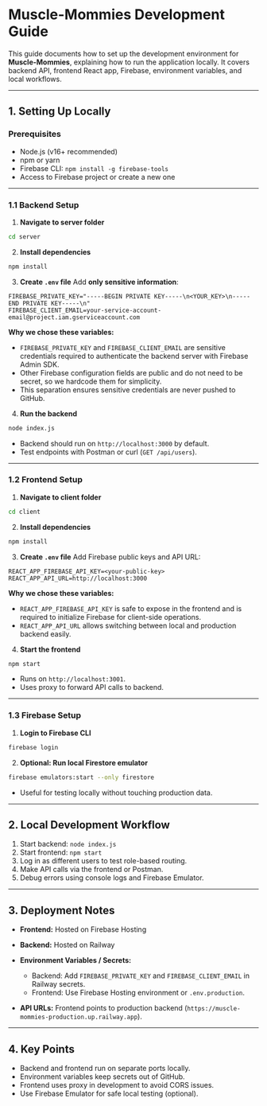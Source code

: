# Muscle-Mommies Development Guide

This guide documents how to set up the development environment for **Muscle-Mommies**, explaining how to run the application locally. It covers backend API, frontend React app, Firebase, environment variables, and local workflows.

---

## 1. Setting Up Locally

### Prerequisites

- Node.js (v16+ recommended)
- npm or yarn
- Firebase CLI: `npm install -g firebase-tools`
- Access to Firebase project or create a new one

---

### 1.1 Backend Setup

1. **Navigate to server folder**

```bash
cd server
```

2. **Install dependencies**

```bash
npm install
```

3. **Create `.env` file**
   Add **only sensitive information**:

```env
FIREBASE_PRIVATE_KEY="-----BEGIN PRIVATE KEY-----\n<YOUR_KEY>\n-----END PRIVATE KEY-----\n"
FIREBASE_CLIENT_EMAIL=your-service-account-email@project.iam.gserviceaccount.com
```

**Why we chose these variables:**

- `FIREBASE_PRIVATE_KEY` and `FIREBASE_CLIENT_EMAIL` are sensitive credentials required to authenticate the backend server with Firebase Admin SDK.
- Other Firebase configuration fields are public and do not need to be secret, so we hardcode them for simplicity.
- This separation ensures sensitive credentials are never pushed to GitHub.

4. **Run the backend**

```bash
node index.js
```

- Backend should run on `http://localhost:3000` by default.
- Test endpoints with Postman or curl (`GET /api/users`).

---

### 1.2 Frontend Setup

1. **Navigate to client folder**

```bash
cd client
```

2. **Install dependencies**

```bash
npm install
```

3. **Create `.env` file**
   Add Firebase public keys and API URL:

```env
REACT_APP_FIREBASE_API_KEY=<your-public-key>
REACT_APP_API_URL=http://localhost:3000
```

**Why we chose these variables:**

- `REACT_APP_FIREBASE_API_KEY` is safe to expose in the frontend and is required to initialize Firebase for client-side operations.
- `REACT_APP_API_URL` allows switching between local and production backend easily.

4. **Start the frontend**

```bash
npm start
```

- Runs on `http://localhost:3001`.
- Uses proxy to forward API calls to backend.

---

### 1.3 Firebase Setup

1. **Login to Firebase CLI**

```bash
firebase login
```

2. **Optional: Run local Firestore emulator**

```bash
firebase emulators:start --only firestore
```

- Useful for testing locally without touching production data.

---

## 2. Local Development Workflow

1. Start backend: `node index.js`
2. Start frontend: `npm start`
3. Log in as different users to test role-based routing.
4. Make API calls via the frontend or Postman.
5. Debug errors using console logs and Firebase Emulator.

---

## 3. Deployment Notes

- **Frontend:** Hosted on Firebase Hosting
- **Backend:** Hosted on Railway
- **Environment Variables / Secrets:**
  - Backend: Add `FIREBASE_PRIVATE_KEY` and `FIREBASE_CLIENT_EMAIL` in Railway secrets.
  - Frontend: Use Firebase Hosting environment or `.env.production`.

- **API URLs:** Frontend points to production backend (`https://muscle-mommies-production.up.railway.app`).

---

## 4. Key Points

- Backend and frontend run on separate ports locally.
- Environment variables keep secrets out of GitHub.
- Frontend uses proxy in development to avoid CORS issues.
- Use Firebase Emulator for safe local testing (optional).
